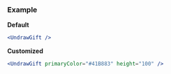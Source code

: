 ### Example

**Default**
```jsx
<UndrawGift />
```

**Customized**
```jsx
<UndrawGift primaryColor="#41B883" height="100" />
```
